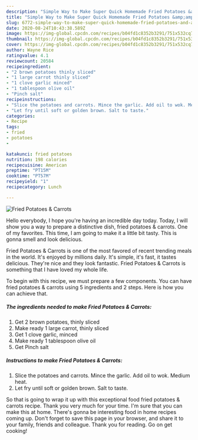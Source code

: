 ```yaml
---
description: "Simple Way to Make Super Quick Homemade Fried Potatoes &amp;amp; Carrots"
title: "Simple Way to Make Super Quick Homemade Fried Potatoes &amp;amp; Carrots"
slug: 6772-simple-way-to-make-super-quick-homemade-fried-potatoes-and-amp-carrots
date: 2020-08-24T10:43:38.589Z
image: https://img-global.cpcdn.com/recipes/b04fd1c8352b3291/751x532cq70/fried-potatoes-carrots-recipe-main-photo.jpg
thumbnail: https://img-global.cpcdn.com/recipes/b04fd1c8352b3291/751x532cq70/fried-potatoes-carrots-recipe-main-photo.jpg
cover: https://img-global.cpcdn.com/recipes/b04fd1c8352b3291/751x532cq70/fried-potatoes-carrots-recipe-main-photo.jpg
author: Wayne Rice
ratingvalue: 4.1
reviewcount: 20584
recipeingredient:
- "2 brown potatoes thinly sliced"
- "1 large carrot thinly sliced"
- "1 clove garlic minced"
- "1 tablespoon olive oil"
- "Pinch salt"
recipeinstructions:
- "Slice the potatoes and carrots. Mince the garlic. Add oil to wok. Medium heat."
- "Let fry until soft or golden brown. Salt to taste."
categories:
- Recipe
tags:
- fried
- potatoes
- 

katakunci: fried potatoes  
nutrition: 198 calories
recipecuisine: American
preptime: "PT15M"
cooktime: "PT57M"
recipeyield: "1"
recipecategory: Lunch

---
```



![Fried Potatoes &amp; Carrots](https://img-global.cpcdn.com/recipes/b04fd1c8352b3291/751x532cq70/fried-potatoes-carrots-recipe-main-photo.jpg)

Hello everybody, I hope you're having an incredible day today. Today, I will show you a way to prepare a distinctive dish, fried potatoes &amp; carrots. One of my favorites. This time, I am going to make it a little bit tasty. This is gonna smell and look delicious.



Fried Potatoes &amp; Carrots is one of the most favored of recent trending meals in the world. It's enjoyed by millions daily. It's simple, it's fast, it tastes delicious. They're nice and they look fantastic. Fried Potatoes &amp; Carrots is something that I have loved my whole life.


To begin with this recipe, we must prepare a few components. You can have fried potatoes &amp; carrots using 5 ingredients and 2 steps. Here is how you can achieve that.

<!--inarticleads1-->

##### The ingredients needed to make Fried Potatoes &amp; Carrots:

1. Get 2 brown potatoes, thinly sliced
1. Make ready 1 large carrot, thinly sliced
1. Get 1 clove garlic, minced
1. Make ready 1 tablespoon olive oil
1. Get Pinch salt




<!--inarticleads2-->

##### Instructions to make Fried Potatoes &amp; Carrots:

1. Slice the potatoes and carrots. Mince the garlic. Add oil to wok. Medium heat.
1. Let fry until soft or golden brown. Salt to taste.




So that is going to wrap it up with this exceptional food fried potatoes &amp; carrots recipe. Thank you very much for your time. I'm sure that you can make this at home. There's gonna be interesting food in home recipes coming up. Don't forget to save this page in your browser, and share it to your family, friends and colleague. Thank you for reading. Go on get cooking!
